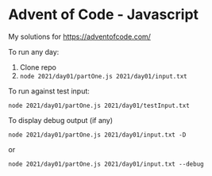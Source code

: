 # Advent of Code - Javascript

My solutions for https://adventofcode.com/

To run any day:

1. Clone repo
2. `node 2021/day01/partOne.js 2021/day01/input.txt`

To run against test input:

`node 2021/day01/partOne.js 2021/day01/testInput.txt`

To display debug output (if any)

`node 2021/day01/partOne.js 2021/day01/input.txt -D`

or

`node 2021/day01/partOne.js 2021/day01/input.txt --debug`
